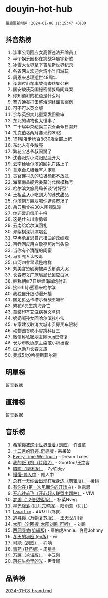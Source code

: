 # douyin-hot-hub

`最后更新时间：2024-01-08 11:15:47 +0800`

## 抖音热榜

1. 涉事公司回应女高管违法开除员工
1. 半个娱乐圈都在挑战华晨宇新歌
1. 冰雪大世界拿下吉尼斯世界纪录
1. 各省网友欢迎台湾小当归游玩
1. 周恩来总理逝世48周年
1. 深圳过山车事故调查结果公布
1. 国安破获英国秘密情报局间谍案
1. 你知道树的花语是什么吗
1. 警方通报打击整治网络谣言案例
1. 可不可以英文版
1. 余华英拐卖儿童案发回重审
1. 东北的动物也太懂事了
1. 二十届中央纪委三次全会今日召开
1. 扎克伯格两月套现约30亿
1. 191精准步枪百米30发全部上靶
1. 东北人有多敞亮
1. 繁花宝总爷叔闹掰了
1. 沈春阳对小沈阳贴脸开大
1. 云南给哈尔滨的回礼在路上了
1. 普京会见牺牲军人家属
1. 贪官连村头的垃圾桶都不放过
1. 海军南昌舰党委获时代楷模称号
1. 哈尔滨文旅局局长谈“讨好型”
1. 王祖蓝从小吃到大的港式甜品
1. 尔滨南方朋友喊你逛菜市场了
1. 岳云鹏曾被30人围观洗澡
1. 你还爱用信用卡吗
1. 这是什么川渝勇者
1. 云南给哈尔滨回礼
1. 邓紫棋深圳演唱会
1. 李再勇反思自己扭曲的政绩观
1. 百乔回应用白敬亭照片当头像
1. 当你有个清醒的闺蜜
1. 马斯克否认吸毒
1. 山河四省早读是啥样
1. 刘美含短剧狗被弄丢崩溃大哭
1. 长春市文广旅局局长回应白冰
1. 韩称朝鲜7日继续海岸炮射击
1. 接四川小熊猫来哈尔滨
1. 我独自升级动漫开播
1. 国足抵达卡塔尔备战亚洲杯
1. 繁花A先生跳海身亡
1. 童装印有艾滋病英文单词
1. 奶奶喊孙女回哈尔滨找小伙
1. 专家建议取消大城市买房买车限制
1. 动物园首映小睿跳科目三
1. 微信称私密朋友圈bug已修复
1. 长沙市政协原主席范小新被查
1. 白冰助力长春文旅
1. 曼城5比0哈德斯菲尔德

## 明星榜

暂无数据

## 直播榜

暂无数据

## 音乐榜

1. [希望你被这个世界爱着 (副歌)](https://sf6-cdn-tos.douyinstatic.com/obj/tos-cn-ve-2774/oUHCmWQfZlE3QQBKBeD8rCFLpJzPgCpImhsxMt) - 许亚童
1. [十二月的奇迹_奇迹版](https://sf86-cdn-tos.douyinstatic.com/obj/tos-cn-ve-2774/oMslvA9FBzGMGHnyUuoiiUjtIAXfMz6tzwByW8) - 呆呆破
1. [Every Time We Touch](https://sf3-cdn-tos.douyinstatic.com/obj/tos-cn-ve-2774/ogN6lUKQeBBfEVhIOMikG1CcJjugxk1tztZyhP) - Dream Tunes
1. [我的纸飞机（片段2）](https://sf86-cdn-tos.douyinstatic.com/obj/tos-cn-ve-2774/oM2ZrKcg2CD5AeRB2gkeXOFB1IxAGJdZPazYHf) - GooGoo/王之睿
1. [陷阱（释怀版）](https://sf86-cdn-tos.douyinstatic.com/obj/tos-cn-ve-2774/oE8C21LeZrzKLDFfQYgMzx4GAIHageG5IzayY7) - Zy/白允y
1. [慢慢-颜人中](https://sf6-cdn-tos.douyinstatic.com/obj/tos-cn-ve-2774/ocjHNfBXdBxQNC8ZGAeoLMFTUgtBg8bkExunDC) - 颜人中
1. [总有一天你会出现在我身边（剪辑版）](https://sf6-cdn-tos.douyinstatic.com/obj/tos-cn-ve-2774/oMLsHwhWW7CYoAhoWB9EXUQIzNBsfAJxpAoxCU) - 棱镜
1. [有你在 (第一次见面你的开场白)](https://sf86-cdn-tos.douyinstatic.com/obj/tos-cn-ve-2774/oAthrQ3ClJBfI57uBoFEgNDYtNCZ0TSYQQfxQ0) - 赵露思
1. [开心往前飞（开心超人联盟主题曲）](https://sf86-cdn-tos.douyinstatic.com/obj/tos-cn-ve-2774/9d8fb7c82cf1421fb93a9fe925275e0a) - VIVI
1. [梦游（1.2倍甜蜜版）](https://sf86-cdn-tos.douyinstatic.com/obj/tos-cn-ve-2774/o4gyAUm8hwufoEABmwVIiQtHsFuGzAEEWtNMzo) - 补菜Nveg
1. [星光降落 (贝儿完整版)](https://sf86-cdn-tos.douyinstatic.com/obj/tos-cn-ve-2774/okwB9hAwyAtsFFkFBzAX1hOOfQuIoMNs0W2Mwr) - 陆雨萱（贝儿）
1. [Love Lee](https://sf86-cdn-tos.douyinstatic.com/obj/tos-cn-ve-2774/o05GbkJGbCBTdDnMtB0fwOYgkeZp23vrWQDQBS) - AKMU (악뮤)
1. [追寻你（万物复苏版）](https://sf6-cdn-tos.douyinstatic.com/obj/tos-cn-ve-2774/oYeAZJsbjIDit9APmBg8u6uDUQnHmoCf3gbo74) - 王天戈/川青
1. [太阳（全网搜_太阳刘鹏_可听）](https://sf86-cdn-tos.douyinstatic.com/obj/tos-cn-ve-2774/ogWbyIQnlBFImVbeDocRdCIYtBHlbJXgfZMvgz) - 刘鹏
1. [西厢寻他(剪辑版)](https://sf3-cdn-tos.douyinstatic.com/obj/tos-cn-ve-2774/oUsAVfAQKlRNxEv5qxvIB8o5qmIWUcXbzJKJhw) - 唐伯虎Annie、伯爵Johnny
1. [冬天的秘密 (en版)](https://sf3-cdn-tos.douyinstatic.com/obj/tos-cn-ve-2774/okIuMHDdzyf3FjGK4Lphe1vfHcQaPIHAg0Z4CR) - en
1. [可能（副歌）](https://sf6-cdn-tos.douyinstatic.com/obj/tos-cn-ve-2774/cde1731888894259b333569393c2fb51) - 程响
1. [毒药 (释怀版)](https://sf6-cdn-tos.douyinstatic.com/obj/tos-cn-ve-2774/oYILMEAzspdZBIzy4frJNB8ZHPHWAhiwowd4Ad) - 周星星
1. [万疆（剪辑版）](https://sf86-cdn-tos.douyinstatic.com/obj/tos-cn-ve-2774/ooG7oVgFlDTelKCjCsTTobQvbdtj1BBQXnfZd8) - 李玉刚
1. [落在生命里的光](https://sf86-cdn-tos.douyinstatic.com/obj/tos-cn-ve-2774/d9ffa8c090124ea58bb10df9b510c01d) - 尹昔眠

## 品牌榜

[2024-01-08-brand.md](2024-01-08-brand.md)
